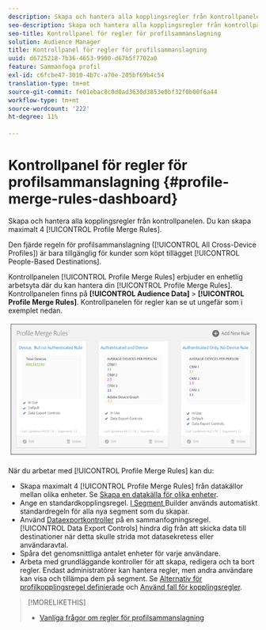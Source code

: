 ```yaml
---
description: Skapa och hantera alla kopplingsregler från kontrollpanelen. Du kan skapa maximalt fyra regler för profilsammanslagning.
seo-description: Skapa och hantera alla kopplingsregler från kontrollpanelen. Du kan skapa maximalt fyra regler för profilsammanslagning.
seo-title: Kontrollpanel för regler för profilsammanslagning
solution: Audience Manager
title: Kontrollpanel för regler för profilsammanslagning
uuid: d6725218-7b36-4653-9900-d67b5f7702a0
feature: Sammanfoga profil
exl-id: c6fcbe47-3010-4b7c-a70e-205bf69b4c54
translation-type: tm+mt
source-git-commit: fe01ebac8c0d0ad3630d3853e0bf32f0b00f6a44
workflow-type: tm+mt
source-wordcount: '222'
ht-degree: 11%

---
```


# Kontrollpanel för regler för profilsammanslagning {#profile-merge-rules-dashboard}

Skapa och hantera alla kopplingsregler från kontrollpanelen. Du kan skapa maximalt 4 [!UICONTROL Profile Merge Rules].

Den fjärde regeln för profilsammanslagning ([!UICONTROL All Cross-Device Profiles]) är bara tillgänglig för kunder som köpt tillägget [!UICONTROL People-Based Destinations].

Kontrollpanelen [!UICONTROL Profile Merge Rules] erbjuder en enhetlig arbetsyta där du kan hantera din [!UICONTROL Profile Merge Rules]. Kontrollpanelen finns på **[!UICONTROL Audience Data]** > **[!UICONTROL Profile Merge Rules]**. Kontrollpanelen för regler kan se ut ungefär som i exemplet nedan.

![](assets/profile-dashboard.png)

När du arbetar med [!UICONTROL Profile Merge Rules] kan du:

* Skapa maximalt 4 [!UICONTROL Profile Merge Rules] från datakällor mellan olika enheter. Se [Skapa en datakälla för olika enheter](merge-rules-start.md#create-data-source).
* Ange en standardkopplingsregel. [I Segment ](../segments/segment-builder.md) Builder används automatiskt standardregeln för alla nya segment som du skapar.
* Använd [Dataexportkontroller](../data-export-controls.md) på en sammanfogningsregel. [!UICONTROL Data Export Controls] hindra dig från att skicka data till destinationer när detta skulle strida mot datasekretess eller användaravtal.
* Spåra det genomsnittliga antalet enheter för varje användare.
* Arbeta med grundläggande kontroller för att skapa, redigera och ta bort regler. Endast administratörer kan hantera regler, men andra användare kan visa och tillämpa dem på segment. Se [Alternativ för profilkopplingsregel definierade](merge-rule-definitions.md) och [Använd fall för kopplingsregler](merge-rule-targeting-options.md).

>[!MORELIKETHIS]
>
>* [Vanliga frågor om regler för profilsammanslagning](../../faq/faq-profile-merge.md)

